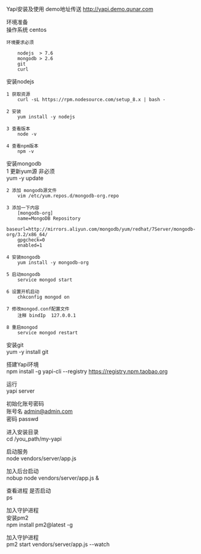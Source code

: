 Yapi安装及使用 demo地址传送  http://yapi.demo.qunar.com  



环境准备  
    操作系统  centos 

    环境要求必须 

        nodejs  > 7.6     
        mongodb > 2.6     
        git        
        curl       

安装nodejs
      
    1 获取资源      
        curl -sL https://rpm.nodesource.com/setup_8.x | bash - 

    2 安装  
        yum install -y nodejs  

    3 查看版本  
        node -v  

    4 查看npm版本  
        npm -v  

安装mongodb  
    1 更新yum源  非必须  
        yum -y update 

    2 添加 mongodb源文件     
        vim /etc/yum.repos.d/mongodb-org.repo 

    3 添加一下内容    
        [mongodb-org]     
        name=MongoDB Repository       
        baseurl=http://mirrors.aliyun.com/mongodb/yum/redhat/7Server/mongodb-org/3.2/x86_64/    
        gpgcheck=0         		
        enabled=1    
   
    4 安装mongodb	
        yum install -y mongodb-org  	

    5 启动mongodb     			
        service mongod start     	

    6 设置开机启动  	  	
        chkconfig mongod on  	 

    7 修改mongod.conf配置文件  	   		
        注释 bindIp  127.0.0.1     
    
    8 重启mongod	    		
        service mongod restart		

安装git        	  		
      yum -y install git   		
	   	
搭建Yapi环境	     	
      npm install -g yapi-cli --registry https://registry.npm.taobao.org  		
    	
运行	     	
      yapi server	    	
   	   
初始化账号密码         		
    账号名  admin@admin.com         		 
    密码  passwd         		
    
进入安装目录        		
    cd /you_path/my-yapi         		
    	  	  
启动服务             		
    node vendors/server/app.js        		
   		
加入后台启动      		
    nobup node vendors/server/app.js &      
  
查看进程 是否启动    	 
    ps    
  	
  
  
加入守护进程  
安装pm2    
    npm install pm2@latest -g   
   
加入守护进程   
    pm2 start vendors/server/app.js --watch   